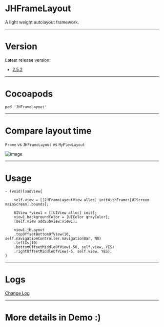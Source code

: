 # JHFrameLayout
A light weight autolayout framework.

---

# Version
Latest release version: 
- [2.5.2](https://github.com/xjh093/JHFrameLayout/releases)

---

# Cocoapods

`pod 'JHFrameLayout'`

---

# Compare layout time
`Frame` vs `JHFrameLayout` vs `MyFlowLayout`

![image](https://github.com/xjh093/JHFrameLayout/blob/master/image1.png)

---


# Usage

```
- (void)loadView{

    self.view = [[JHFrameLayoutView alloc] initWithFrame:[UIScreen mainScreen].bounds];

    UIView *view1 = [[UIView alloc] init];
    view1.backgroundColor = [UIColor grayColor];
    [self.view addSubview:view1];
    
    view1.jhLayout
    .topOffsetBottomOfView(10, self.navigationController.navigationBar, NO)
    .leftIs(10)
    .bottomOffsetMiddleOfView(-50, self.view, YES)
    .rightOffsetMiddleOfView(-5, self.view, YES);
}

```

---

# Logs

[Change Log](https://github.com/xjh093/JHFrameLayout/blob/master/CHANGELOG.md)

---

# More details in Demo :)

